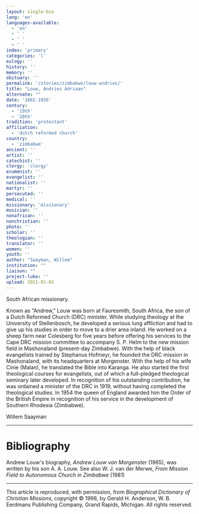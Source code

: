 ```yaml
---
layout: single-bio
lang: 'en'
languages-available:
  - 'en'
  - ' '
  - ' '
  - ' '
index: 'primary'
categories: 'l'
eulogy: ''
history: ''
memory: ''
obituary: ''
permalink: '/stories/zimbabwe/louw-andries/'
title: "Louw, Andries Adriaan"
alternate: ""
date: '1862-1956'
century:
  - '19th'
  - '20th'
tradition: 'protestant'
affiliation:
  - 'dutch reformed church'
country:
  - 'zimbabwe'
ancient: ''
artist: ''
catechist: ''
clergy: 'clergy'
ecumenist: ''
evangelist: ''
nationalist: ''
martyr: ''
persecuted: ''
medical: ''
missionary: 'missionary'
musician: ''
nonafrican: ''
nonchristian: ''
photo: ''
scholar: ''
theologian: ''
translator: ''
women: ''
youth: ''
author: "Saayman, Willem"
institution: ""
liaison: ""
project-luke: ''
upload: 2011-01-01
---
```




South African missionary.

Known as "Andrew," Louw was born at Fauresmith, South Africa, the son of a Dutch Reformed Church (DRC) minister. While studying theology at the University of Stellenbosch, he developed a serious lung affliction and had to give up his studies in order to move to a drier area inland. He worked on a sheep farm near Colesberg for five years before offering his services to the Cape DRC mission committee to accompany S. P. Helm to the new mission field in Mashonaland (present-day Zimbabwe). With the help of black evangelists trained by Stephanus Hofmeyr, he founded the DRC mission in Mashonaland, with its headquarters at Morgenster. With the help of his wife Cinie (Malan), he translated the Bible into Karanga. He also started the first theological courses for evangelists, out of which a full-pledged theological seminary later developed. In recognition of his outstanding contribution, he was ordained a minister of the DRC in 1919, without having completed the theological studies. In 1954 the queen of England awarded him the Order of the British Empire in recognition of his service in the development of Southern Rhodesia (Zimbabwe).

Willem Saayman

---

# Bibliography

Andrew Louw's biography, *Andrew Louw van Morgenster* (1965), was written by his son A. A. Louw. See also W. J. van der Merwe, *From Mission Field to Autonomous Church in Zimbabwe* (1981)

---

This article is reproduced, with permission, from *Biographical Dictionary of Christian Missions*,   copyright &copy; 1998, by Gerald H. Anderson, W. B. Eerdmans Publishing Company, Grand Rapids, Michigan.  All rights reserved.
